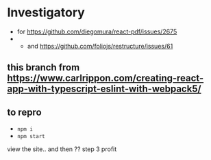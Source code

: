 # Investigatory

- for https://github.com/diegomura/react-pdf/issues/2675
- - and https://github.com/foliojs/restructure/issues/61

## this branch from <https://www.carlrippon.com/creating-react-app-with-typescript-eslint-with-webpack5/>

## to repro

- `npm i`
- `npm start`

view the site.. and then ?? step 3 profit
